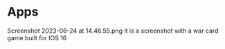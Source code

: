 # Apps

Screenshot 2023-06-24 at 14.46.55.png it is a screenshot with a war card game built for IOS 16 
